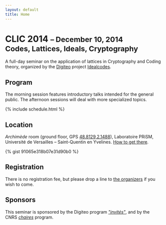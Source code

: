 ```yaml
---
layout: default
title: Home
---
```


<h1>CLIC 2014 <small>– December 10, 2014</small><br/>
<small>Codes, Lattices, Ideals, Cryptography</small></h1>

A full-day seminar on the application of lattices in Cryptography and
Coding theory, organized by the [Digiteo](http://www.digiteo.fr/)
project [Idealcodes](https://idealcodes.github.io/).

## Program

The morning session features introductory talks intended for the
general public. The afternoon sessions will deal with more specialized
topics.

{% include schedule.html %}


## Location

*Archimède* room (ground floor, GPS
[48.8129,2.1488](http://www.openstreetmap.org/?mlat=48.8129&mlon=2.1488&zoom=19)),
Laboratoire PRiSM, Université de Versailles – Saint-Quentin en
Yvelines. [How to get there](https://www.prism.uvsq.fr/index.php?option=com_content&view=article&id=4&Itemid=107).

{% gist 91065e318b07e31d90b0 %}

## Registration

There is no registration fee, but please drop a line to
[the organizers](http://defeo.lu) if you wish to come.

## Sponsors

This seminar is sponsored by the Digiteo program
[*"invités"*](http://www.digiteo.fr/-Presentation-du-Programme-Invites-),
and by the CNRS
[*chaires*](https://www.dgdr.cnrs.fr/drhchercheurs/concoursch/chaires/default-fr.htm)
program.

